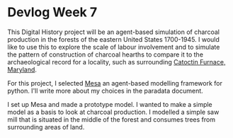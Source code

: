 # Devlog Week 7

This Digital History project will be an agent-based simulation of charcoal production in the forests of the eastern United States 1700-1945. I would like to use this to explore the scale of labour involvement and to simulate the pattern of construction of charcoal hearths to compare it to the archaeological record for a locality, such as surrounding [Catoctin Furnace, Maryland](https://www.nps.gov/cato/learn/historyculture/furnace.htm). 

For this project, I selected [Mesa](https://mesa.readthedocs.io/en/stable/index.html) an agent-based modelling framework for python. I'll write more about my choices in the paradata document.

I set up Mesa and made a prototype model. I wanted to make a simple model as a basis to look at charcoal production. I modelled a simple saw mill that is situated in the middle of the forest and consumes trees from surrounding areas of land. 
